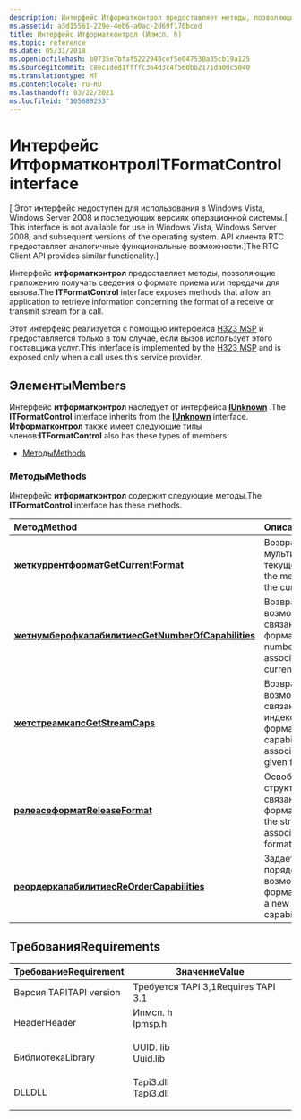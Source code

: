 ```yaml
---
description: Интерфейс Итформатконтрол предоставляет методы, позволяющие приложению получать сведения о формате приема или передачи для вызова.
ms.assetid: a3d15561-229e-4eb6-a0ac-2d69f170bced
title: Интерфейс Итформатконтрол (Ипмсп. h)
ms.topic: reference
ms.date: 05/31/2018
ms.openlocfilehash: b0735e7bfaf5222948cef5e047530a35cb19a125
ms.sourcegitcommit: c8ec1ded1ffffc364d3c4f560bb2171da0dc5040
ms.translationtype: MT
ms.contentlocale: ru-RU
ms.lasthandoff: 03/22/2021
ms.locfileid: "105689253"
---
```

# <a name="itformatcontrol-interface"></a><span data-ttu-id="024b9-103">Интерфейс Итформатконтрол</span><span class="sxs-lookup"><span data-stu-id="024b9-103">ITFormatControl interface</span></span>

<span data-ttu-id="024b9-104">\[ Этот интерфейс недоступен для использования в Windows Vista, Windows Server 2008 и последующих версиях операционной системы.</span><span class="sxs-lookup"><span data-stu-id="024b9-104">\[ This interface is not available for use in Windows Vista, Windows Server 2008, and subsequent versions of the operating system.</span></span> <span data-ttu-id="024b9-105">API клиента RTC предоставляет аналогичные функциональные возможности.\]</span><span class="sxs-lookup"><span data-stu-id="024b9-105">The RTC Client API provides similar functionality.\]</span></span>

<span data-ttu-id="024b9-106">Интерфейс **итформатконтрол** предоставляет методы, позволяющие приложению получать сведения о формате приема или передачи для вызова.</span><span class="sxs-lookup"><span data-stu-id="024b9-106">The **ITFormatControl** interface exposes methods that allow an application to retrieve information concerning the format of a receive or transmit stream for a call.</span></span>

<span data-ttu-id="024b9-107">Этот интерфейс реализуется с помощью интерфейса [H323 MSP](h323-msp.md) и предоставляется только в том случае, если вызов использует этого поставщика услуг.</span><span class="sxs-lookup"><span data-stu-id="024b9-107">This interface is implemented by the [H323 MSP](h323-msp.md) and is exposed only when a call uses this service provider.</span></span>

## <a name="members"></a><span data-ttu-id="024b9-108">Элементы</span><span class="sxs-lookup"><span data-stu-id="024b9-108">Members</span></span>

<span data-ttu-id="024b9-109">Интерфейс **итформатконтрол** наследует от интерфейса [**IUnknown**](/windows/desktop/api/unknwn/nn-unknwn-iunknown) .</span><span class="sxs-lookup"><span data-stu-id="024b9-109">The **ITFormatControl** interface inherits from the [**IUnknown**](/windows/desktop/api/unknwn/nn-unknwn-iunknown) interface.</span></span> <span data-ttu-id="024b9-110">**Итформатконтрол** также имеет следующие типы членов:</span><span class="sxs-lookup"><span data-stu-id="024b9-110">**ITFormatControl** also has these types of members:</span></span>

-   [<span data-ttu-id="024b9-111">Методы</span><span class="sxs-lookup"><span data-stu-id="024b9-111">Methods</span></span>](#methods)

### <a name="methods"></a><span data-ttu-id="024b9-112">Методы</span><span class="sxs-lookup"><span data-stu-id="024b9-112">Methods</span></span>

<span data-ttu-id="024b9-113">Интерфейс **итформатконтрол** содержит следующие методы.</span><span class="sxs-lookup"><span data-stu-id="024b9-113">The **ITFormatControl** interface has these methods.</span></span>



| <span data-ttu-id="024b9-114">Метод</span><span class="sxs-lookup"><span data-stu-id="024b9-114">Method</span></span>                                                                     | <span data-ttu-id="024b9-115">Описание</span><span class="sxs-lookup"><span data-stu-id="024b9-115">Description</span></span>                                                                    |
|:---------------------------------------------------------------------------|:-------------------------------------------------------------------------------|
| [<span data-ttu-id="024b9-116">**жеткуррентформат**</span><span class="sxs-lookup"><span data-stu-id="024b9-116">**GetCurrentFormat**</span></span>](itformatcontrol-getcurrentformat.md)               | <span data-ttu-id="024b9-117">Возвращает формат мультимедиа текущего потока.</span><span class="sxs-lookup"><span data-stu-id="024b9-117">Gets the media format of the current stream.</span></span><br/>                        |
| [<span data-ttu-id="024b9-118">**жетнумберофкапабилитиес**</span><span class="sxs-lookup"><span data-stu-id="024b9-118">**GetNumberOfCapabilities**</span></span>](itformatcontrol-getnumberofcapabilities.md) | <span data-ttu-id="024b9-119">Возвращает число возможностей, связанных с текущим форматом.</span><span class="sxs-lookup"><span data-stu-id="024b9-119">Gets the number of capabilities associated with the current format.</span></span><br/> |
| [<span data-ttu-id="024b9-120">**жетстреамкапс**</span><span class="sxs-lookup"><span data-stu-id="024b9-120">**GetStreamCaps**</span></span>](itformatcontrol-getstreamcaps.md)                     | <span data-ttu-id="024b9-121">Возвращает возможности, связанные с данным индексом формата.</span><span class="sxs-lookup"><span data-stu-id="024b9-121">Gets the capabilities associated with a given format index.</span></span><br/>         |
| [<span data-ttu-id="024b9-122">**релеасеформат**</span><span class="sxs-lookup"><span data-stu-id="024b9-122">**ReleaseFormat**</span></span>](itformatcontrol-releaseformat.md)                     | <span data-ttu-id="024b9-123">Освобождает структуру, связанную с форматом.</span><span class="sxs-lookup"><span data-stu-id="024b9-123">Releases the structure associated with the format.</span></span><br/>                  |
| [<span data-ttu-id="024b9-124">**реордеркапабилитиес**</span><span class="sxs-lookup"><span data-stu-id="024b9-124">**ReOrderCapabilities**</span></span>](itformatcontrol-reordercapabilities.md)         | <span data-ttu-id="024b9-125">Задает новый порядок для возможностей форматирования.</span><span class="sxs-lookup"><span data-stu-id="024b9-125">Sets a new order for format capabilities.</span></span><br/>                           |



 

## <a name="requirements"></a><span data-ttu-id="024b9-126">Требования</span><span class="sxs-lookup"><span data-stu-id="024b9-126">Requirements</span></span>



| <span data-ttu-id="024b9-127">Требование</span><span class="sxs-lookup"><span data-stu-id="024b9-127">Requirement</span></span> | <span data-ttu-id="024b9-128">Значение</span><span class="sxs-lookup"><span data-stu-id="024b9-128">Value</span></span> |
|-------------------------|--------------------------------------------------------------------------------------|
| <span data-ttu-id="024b9-129">Версия TAPI</span><span class="sxs-lookup"><span data-stu-id="024b9-129">TAPI version</span></span><br/> | <span data-ttu-id="024b9-130">Требуется TAPI 3,1</span><span class="sxs-lookup"><span data-stu-id="024b9-130">Requires TAPI 3.1</span></span><br/>                                                         |
| <span data-ttu-id="024b9-131">Header</span><span class="sxs-lookup"><span data-stu-id="024b9-131">Header</span></span><br/>       | <dl> <span data-ttu-id="024b9-132"><dt>Ипмсп. h</dt></span><span class="sxs-lookup"><span data-stu-id="024b9-132"><dt>Ipmsp.h</dt></span></span> </dl>   |
| <span data-ttu-id="024b9-133">Библиотека</span><span class="sxs-lookup"><span data-stu-id="024b9-133">Library</span></span><br/>      | <dl> <span data-ttu-id="024b9-134"><dt>UUID. lib</dt></span><span class="sxs-lookup"><span data-stu-id="024b9-134"><dt>Uuid.lib</dt></span></span> </dl>  |
| <span data-ttu-id="024b9-135">DLL</span><span class="sxs-lookup"><span data-stu-id="024b9-135">DLL</span></span><br/>          | <dl> <span data-ttu-id="024b9-136"><dt>Tapi3.dll</dt></span><span class="sxs-lookup"><span data-stu-id="024b9-136"><dt>Tapi3.dll</dt></span></span> </dl> |



 


